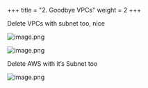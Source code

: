 +++
title = "2. Goodbye VPCs"
weight = 2
+++


Delete VPCs with subnet too, nice


![image.png](/images/008-viii-clean-it-up/34-721917-image.png)


![image.png](/images/008-viii-clean-it-up/34-463264-image.png)


Delete AWS with it’s Subnet too


![image.png](/images/008-viii-clean-it-up/34-741995-image.png)



